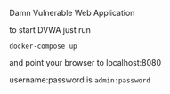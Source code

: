 Damn Vulnerable Web Application

to start DVWA just run

`docker-compose up`

and point your browser to localhost:8080

username:password is `admin:password`

